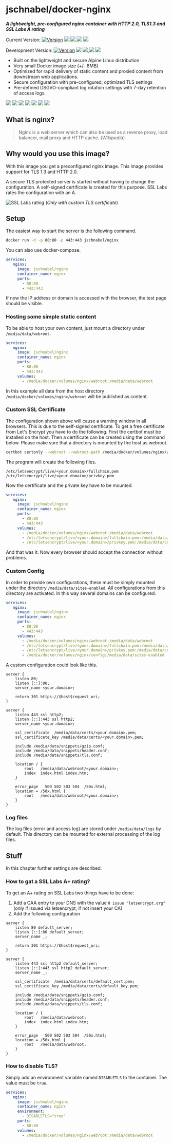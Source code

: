 # jschnabel/docker-nginx

 ___A lightweight, pre-configured nginx container with HTTP 2.0, TLS1.3 and SSL Labs A rating___
 
Current Version: [![](https://img.shields.io/github/v/tag/joshua-schnabel/docker-nginx?label=version&logo=docker&logoColor=white "Version")](https://hub.docker.com/r/jschnabel/nginx/tags) ![](https://images.microbadger.com/badges/commit/jschnabel/nginx:latest.svg) [![](https://img.shields.io/microbadger/layers/jschnabel/nginx?logo=docker&logoColor=white) ![](https://img.shields.io/badge/image%20size-8MB-blue?logo=docker&logoColor=white)](https://microbadger.com/images/jschnabel/nginx) ![](https://img.shields.io/github/last-commit/joshua-schnabel/docker-nginx/master?label=last%20change&logo=github&logoColor=white)
 
Development Version: [![](https://img.shields.io/badge/Version-dev-blue?label=version&logo=docker&logoColor=white&color=yellow "Version")](https://hub.docker.com/r/jschnabel/nginx/tags) ![](https://images.microbadger.com/badges/commit/jschnabel/nginx:dev.svg) [![](https://img.shields.io/microbadger/layers/jschnabel/nginx/dev?logo=docker&logoColor=white) ![](https://img.shields.io/badge/image%20size-8MB-blue?logo=docker&logoColor=white)](https://microbadger.com/images/jschnabel/nginx:dev) ![](https://img.shields.io/github/last-commit/joshua-schnabel/docker-nginx/dev?label=last%20change&logo=github&logoColor=white)

 * Built on the lightweight and secure Alpine Linux distribution
 * Very small Docker image size (+/- 8MB)
 * Optimized for rapid delivery of static content and proxied content from downstream web applications.
 * Secure configuration with pre-configured, optimized TLS settings
 * Pre-defined DSGVO-compliant log rotation settings with 7-day retention of access logs.

[![](https://img.shields.io/docker/stars/jschnabel/nginx?logo=docker&logoColor=white)](https://hub.docker.com/r/jschnabel/nginx) 
[![](https://img.shields.io/docker/cloud/automated/jschnabel/nginx?logo=docker&logoColor=white)](https://hub.docker.com/r/jschnabel/nginx) 
[![](https://img.shields.io/docker/cloud/build/jschnabel/nginx?logo=docker&logoColor=white)](https://hub.docker.com/r/jschnabel/nginx) 
[![](https://img.shields.io/docker/pulls/jschnabel/nginx?logo=docker&logoColor=white)](https://hub.docker.com/r/jschnabel/nginx) 
[![](https://img.shields.io/github/license/joshua-schnabel/docker-nginx?logo=github&logoColor=white)](https://github.com/joshua-schnabel/docker-nginx/blob/master/LICENSE) 
[![](https://img.shields.io/github/issues/joshua-schnabel/docker-nginx?logo=github&logoColor=white)](https://github.com/joshua-schnabel/docker-nginx/issues)
![](https://img.shields.io/badge/base--image-alpine-blue)


## What is nginx?

> Nginx is a web server which can also be used as a reverse proxy, load balancer, mail proxy and HTTP cache. (_Wikipedia_)

## Why would you use this image?

With this image you get a preconfigured nginx image. This image provides support for TLS 1.3 and HTTP 2.0. 

A secure TLS protected server is started without having to change the configuration. A self-signed certificate is created for this purpose. SSL Labs rates the configuration with an A.

![SSL Labs rating](https://raw.githubusercontent.com/joshua-schnabel/docker-nginx/master/doc/image/ssllabs.png) (_Only with custom TLS certificate_)

## Setup

The easiest way to start the server is the following command.

```bash
docker run -d -p 80:80 -p 443:443 jschnabel/nginx
```

You can also use docker-compose.

```yml
services:
   nginx:
     image: jschnabel/nginx
     container_name: nginx
     ports:
       - 80:80
       - 443:443
```

If now the IP address or domain is accessed with the browser, the test page should be visible.

### Hosting some simple static content

To be able to host your own content, just mount a directory under `/media/data/webroot`. 

```yml
services:
   nginx:
     image: jschnabel/nginx
     container_name: nginx
     ports:
       - 80:80
       - 443:443	 
     volumes:
       - /media/docker/volumes/nginx/webroot:/media/data/webroot
```

In this example all data from the host directory `/media/docker/volumes/nginx/webroot` will be published as content.

### Custom SSL Certificate

The configuration shown above will cause a warning window in all browsers. This is due to the self-signed certificate. 
To get a free certificate from Let's Encrypt you have to do the following. First the certbot must be installed on the host. 
Then a certificate can be created using the command below. Please make sure that a directory is mounted by the host as webroot.

```bash
certbot certonly --webroot --webroot-path /media/docker/volumes/nginx/webroot --rsa-key-size 4096 --renew-by-default -d <your.domain>
```

The program will create the following files.

```
/etc/letsencrypt/live/<your.domain>/fullchain.pem
/etc/letsencrypt/live/<your.domain>/privkey.pem
```

Now the certificate and the private key have to be mounted. 

```yml
services:
   nginx:
     image: jschnabel/nginx
     container_name: nginx
     ports:
       - 80:80
       - 443:443	 
     volumes:
       - /media/docker/volumes/nginx/webroot:/media/data/webroot
       - /etc/letsencrypt/live/<your.domain>/fullchain.pem:/media/data/certs/default_cert.pem:ro
       - /etc/letsencrypt/live/<your.domain>/privkey.pem:/media/data/certs/default_key.pem:ro
```

And that was it. Now every browser should accept the connection without problems. 

### Custom Config

In order to provide own configurations, these must be simply mounted under the directory `/media/data/sites-enabled`. 
All configurations from this directory are activated. In this way several domains can be configured.

```yml
services:
   nginx:
     image: jschnabel/nginx
     container_name: nginx
     ports:
       - 80:80
       - 443:443	 
     volumes:
       - /media/docker/volumes/nginx/webroot:/media/data/webroot
       - /etc/letsencrypt/live/<your.domain>/fullchain.pem:/media/data/certs/default_cert.pem:ro
       - /etc/letsencrypt/live/<your.domain>/privkey.pem:/media/data/certs/default_key.pem:ro
       - /media/docker/volumes/nginx/config:/media/data/sites-enabled
```

A custom configuration could look like this.

```nginx
server {
	listen 80;
	listen [::]:80;
	server_name <your.domain>; 
	
	return 301 https://$host$request_uri;
}

server {
	listen 443 ssl http2;
	listen [::]:443 ssl http2;
	server_name <your.domain>; 
	
	ssl_certificate	 /media/data/certs/<your.domain>.pem;
	ssl_certificate_key /media/data/certs/<your.domain>.pem;

	include /media/data/snippets/gzip.conf;
	include /media/data/snippets/header.conf;
	include /media/data/snippets/tls.conf;
	
	location / {
		root   /media/data/webroot/<your.domain>;
		index  index.html index.htm;
	}

	error_page   500 502 503 504  /50x.html;
	location = /50x.html {
		root   /media/data/webroot/<your.domain>;
	}
}
```

### Log files

The log files (error and access log) are stored under `/media/data/logs` by default. This directory can be mounted for external processing of the log files.

## Stuff

In this chapter further settings are described.

### How to gat a SSL Labs A+ rating?

To get an A+ rating on SSL Labs two things have to be done:

1. Add a CAA entry to your DNS with the value `0 issue "letsencrypt.org"` (only if issued via letsencrypt, if not insert your CA)
2. Add the following configuration

```nginx
server {
	listen 80 default_server;
	listen [::]:80 default_server;
	server_name _; 
	
	return 301 https://$host$request_uri;
}

server {
	listen 443 ssl http2 default_server;
	listen [::]:443 ssl http2 default_server;
	server_name _;
	
	ssl_certificate	 /media/data/certs/default_cert.pem;
	ssl_certificate_key /media/data/certs/default_key.pem;

	include /media/data/snippets/gzip.conf;
	include /media/data/snippets/header.conf;
	include /media/data/snippets/tls.conf;
	
	location / {
		root   /media/data/webroot;
		index  index.html index.htm;
	}

	error_page   500 502 503 504  /50x.html;
	location = /50x.html {
		root   /media/data/webroot;
	}
}
```

### How to disable TLS?

Simply add an environment variable named `DISABLETLS` to the container. The value must be `true`.

```yml
services:
   nginx:
     image: jschnabel/nginx
     container_name: nginx
     environment:
       - DISABLETLS="true"
     ports:
       - 80:80
     volumes:
       - /media/docker/volumes/nginx/webroot:/media/data/webroot
```
